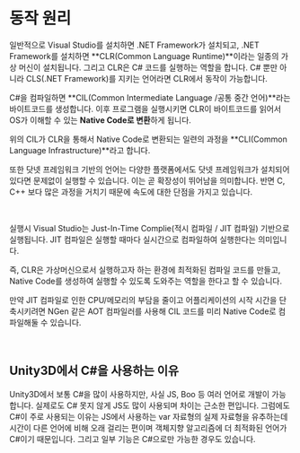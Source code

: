 # 동작 원리

일반적으로 Visual Studio를 설치하면 .NET Framework가 설치되고, .NET Framework를 설치하면 **CLR(Common Language Runtime)**이라는 일종의 가상 머신이 설치됩니다. 그리고 CLR은 C# 코드를 실행하는 역할을 합니다. C# 뿐만 아니라 CLS(.NET Framework)를 지키는 언어라면 CLR에서 동작이 가능합니다.

C#을 컴파일하면 **CIL(Common Intermediate Language /공통 중간 언어)**라는 바이트코드를 생성합니다. 이후 프로그램을 실행시키면 CLR이 바이트코드를 읽어서 OS가 이해할 수 있는 **Native Code로 변환**하게 됩니다.

위의 CIL가 CLR을 통해서 Native Code로 변환되는 일련의 과정을 **CLI(Common Language Infrastructure)**라고 합니다.

또한 닷넷 프레임워크 기반의 언어는 다양한 플랫폼에서도 닷넷 프레임워크가 설치되어 있다면 문제없이 실행할 수 있습니다. 이는 곧 확장성이 뛰어남을 의미합니다. 반면 C, C++ 보다 많은 과정을 거치기 때문에 속도에 대한 단점을 가지고 있습니다.

<br>

실행시 Visual Studio는 Just-In-Time Complie(적시 컴파일 / JIT 컴파일) 기반으로 실행됩니다. JIT 컴파일은 실행할 때마다 실시간으로 컴파일하여 실행한다는 의미입니다.

즉, CLR은 가상머신으로서 실행하고자 하는 환경에 최적화된 컴파일 코드를 만들고, Native Code를 생성하여 실행할 수 있도록 도와주는 역할을 한다고 할 수 있습니다.

만약 JIT 컴파일로 인한 CPU/메모리의 부담을 줄이고 어플리케이션의 시작 시간을 단축시키려면 NGen 같은 AOT 컴파일러를 사용해 CIL 코드를 미리 Native Code로 컴파일해둘 수 있습니다.

<br>

## Unity3D에서 C#을 사용하는 이유

Unity3D에서 보통 C#을 많이 사용하지만, 사실 JS, Boo 등 여러 언어로 개발이 가능합니다. 실제로도 C# 못지 않게 JS도 많이 사용되며 차이는 근소한 편입니다. 그럼에도 C#이 주로 사용되는 이유는 JS에서 사용하는 var 자료형의 실제 자료형을 유추하는데 시간이 다른 언어에 비해 오래 걸리는 편이며 객체지향 알고리즘에 더 최적화된 언어가 C#이기 때문입니다. 그리고 일부 기능은 C#으로만 가능한 경우도 있습니다. 

